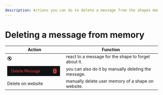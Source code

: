```yaml
---
description: Actions you can do to delete a message from the shapes memory. (STM)
---
```


# Deleting a message from memory

<table><thead><tr><th width="180">Action</th><th>Function</th></tr></thead><tbody><tr><td>🔇</td><td>react to a message for the shape to forget about it.</td></tr><tr><td><img src="../../.gitbook/assets/image (1) (1) (1) (1) (1).png" alt="" data-size="original"></td><td>you can also do it by manually deleting the message.</td></tr><tr><td>Delete on website</td><td>manually delete user memory of a shape on website.</td></tr></tbody></table>
